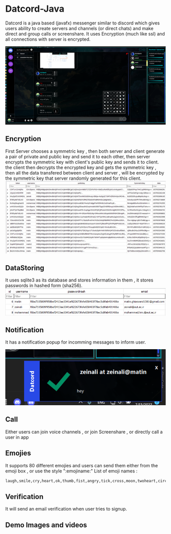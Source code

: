 # Datcord-Java
Datcord is a java based (javafx) messenger similar to discord which gives users ability to create servers and channels (or direct chats) and make direct and group calls or screenshare.
It uses Encryption (much like ssl) and all connections with server is encrypted.

![](pic1.png)

## Encryption
First Server chooses a symmetric key , then both server and client generate a pair of private and public key and send it to each other, then server encrypts the symmetric key with client's public key and sends it to client.
the client then decrypts the encrypted key and gets the symmetric key , then all the data transfered between client and server , will be encrypted by the symmetric key that server randomly generated for this client.
![](pic2.png)

## DataStoring
It uses sqlite3 as its database and stores information in them , it stores passwords in hashed form (sha256).
![](pic3.png)

## Notification
It has a notification popup for incomming messages to inform user.

![](pic4.png)

## Call
Either users can join voice channels , or join Screenshare , or directly call a user in app

## Emojies
It supports 80 different emojies and users can send them either from the emoji box , or use the style ":emojiname:"
List of emoji names : 
```bash
laugh,smile,cry,heart,ok,thumb,fist,angry,tick,cross,moon,twoheart,circle,mouthless,tree,square,fire,hundred,star,poop,pointright,pointleft,pointdown,pointup,eyes,rose,palm,hearteyes,sparkles,plus,minus,divide,snowflake,pencil,victoryhand,airplane,mail,questionmark,rocket,ambulance,nosmoking,bike,walking,houglass,tickbox,recycle,anchor,soccerball,baseball,sunbehindcloud,noentry,church,tent,wave,volcano,earth,glowingstar,apple,hamburger,birthdaycake,dart,dice,chick,penguin,thumbsdown,clappinghands,gem,sparklingheart,growingheart,pushpin,telephone,lock,linkchain,underage,pokerface,suprisedface,shower
```

## Verification
It will send an email verification when user tries to signup.

## Demo Images and videos
